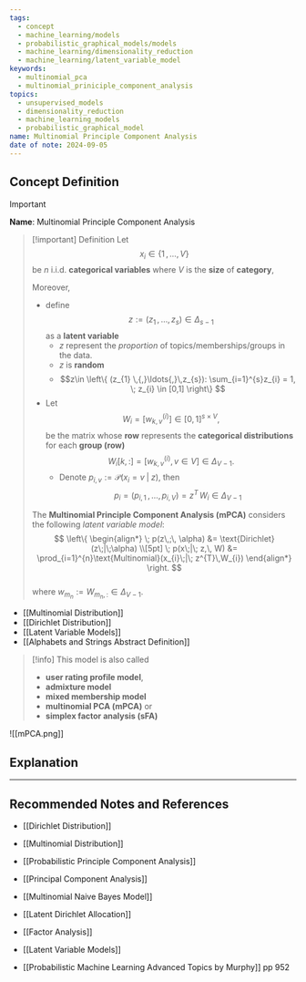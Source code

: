 ```yaml
---
tags:
  - concept
  - machine_learning/models
  - probabilistic_graphical_models/models
  - machine_learning/dimensionality_reduction
  - machine_learning/latent_variable_model
keywords:
  - multinomial_pca
  - multinomial_priniciple_component_analysis
topics:
  - unsupervised_models
  - dimensionality_reduction
  - machine_learning_models
  - probabilistic_graphical_model
name: Multinomial Principle Component Analysis
date of note: 2024-09-05
---
```


## Concept Definition

>[!important]
>**Name**: Multinomial Principle Component Analysis

>[!important] Definition
>Let $$x_{i}  \in \{ 1 \,{,}\ldots{,}\, V\}$$ be $n$ i.i.d. **categorical variables** where $V$ is the **size** of **category**, 
> 
>Moreover, 
>- define $$z := ( z_{1} \,{,}\ldots{,}\, z_{s} ) \in \Delta_{s-1}$$ as a **latent variable** 
>	- $z$ represent the *proportion* of topics/memberships/groups in the data.  
>	- $z$ is **random**
>	- $$z\in \left\{ (z_{1} \,{,}\ldots{,}\,z_{s}): \sum_{i=1}^{s}z_{i} = 1, \; z_{i} \in [0,1] \right\} $$
>- Let $$W_{i} = [w_{k,v}^{(i)}]\in [0,1]^{s \times V},$$ be the matrix whose **row** represents the **categorical distributions** for each **group (row)** $$W_{i}[k,:] = [w_{k,v}^{(i)}, v\in V] \in \Delta_{V-1}.$$
>	- Denote $p_{i,v} := \mathcal{P}\left(x_{i} = v \;|\; z\right)$, then  $$p_{i} = (p_{i,1} \,{,}\ldots{,}\,p_{i,V}) = z^{T}\,W_{i} \in \Delta_{V-1}$$
>  
>  
>The **Multinomial Principle Component Analysis (mPCA)** considers the following *latent variable model*:
>$$
>\left\{
>\begin{align*}
> \; p(z\,;\, \alpha) &= \text{Dirichlet}(z\;|\;\alpha) \\[5pt]
> \; p(x\;|\; z,\, W) &=  \prod_{i=1}^{n}\text{Multinomial}(x_{i}\;|\; z^{T}\,W_{i})
>\end{align*}
>\right.
>$$  
>where $w_{m_{n}}  := W_{m_{n}, :} \in \Delta_{V-1}$.
>

- [[Multinomial Distribution]]
- [[Dirichlet Distribution]]
- [[Latent Variable Models]]
- [[Alphabets and Strings Abstract Definition]]


>[!info]
>This model is also called 
>- **user rating profile model**, 
>- **admixture model** 
>- **mixed membership model**  
>- **multinomial PCA (mPCA)** or 
>- **simplex factor analysis (sFA)**

![[mPCA.png]]



## Explanation





-----------
##  Recommended Notes and References


- [[Dirichlet Distribution]]
- [[Multinomial Distribution]]
- [[Probabilistic Principle Component Analysis]]
- [[Principal Component Analysis]]


- [[Multinomial Naive Bayes Model]]
- [[Latent Dirichlet Allocation]]
- [[Factor Analysis]]
- [[Latent Variable Models]]


- [[Probabilistic Machine Learning Advanced Topics by Murphy]] pp 952